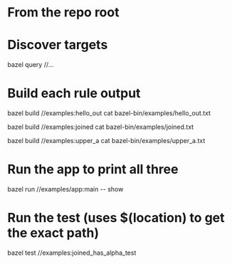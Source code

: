# From the repo root
# Discover targets
bazel query //...

# Build each rule output
bazel build //examples:hello_out
cat bazel-bin/examples/hello_out.txt

bazel build //examples:joined
cat bazel-bin/examples/joined.txt

bazel build //examples:upper_a
cat bazel-bin/examples/upper_a.txt

# Run the app to print all three
bazel run //examples/app:main -- show

# Run the test (uses $(location) to get the exact path)
bazel test //examples:joined_has_alpha_test
